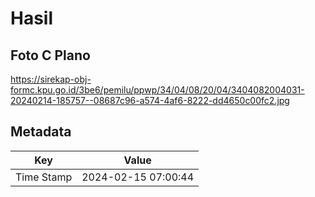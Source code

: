 # Hasil

## Foto C Plano

https://sirekap-obj-formc.kpu.go.id/3be6/pemilu/ppwp/34/04/08/20/04/3404082004031-20240214-185757--08687c96-a574-4af6-8222-dd4650c00fc2.jpg


## Metadata

| Key        | Value               |
| ---------- | ------------------- |
| Time Stamp | 2024-02-15 07:00:44 |



